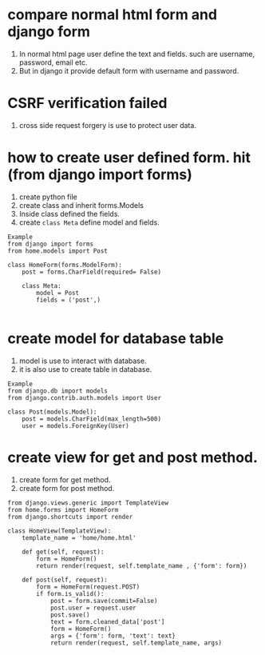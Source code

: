 # compare normal html form and django form
1. In normal html page user define the text and fields. such are username, password, email etc.  
2. But in django it provide default form with username and password.   

# CSRF verification failed   
1. cross side request forgery is use to protect user data.     

# how to create user defined form. hit (from django import forms)       
1. create python file   
2. create class and inherit forms.Models   
3. Inside class defined the fields.  
4. create `class Meta` define model and fields.  
``` 
Example   
from django import forms
from home.models import Post

class HomeForm(forms.ModelForm):
    post = forms.CharField(required= False)

    class Meta:
        model = Post
        fields = ('post',)
 
```  
# create model for database table  
1. model is use to interact with database.  
2. it is also use to create table in database.   
``` 
Example
from django.db import models
from django.contrib.auth.models import User

class Post(models.Model):
    post = models.CharField(max_length=500)
    user = models.ForeignKey(User)

```  

# create view for get and post method.  
1. create form for get method.  
2. create form for post method.    
```` 
from django.views.generic import TemplateView
from home.forms import HomeForm
from django.shortcuts import render

class HomeView(TemplateView):
    template_name = 'home/home.html'

    def get(self, request):
        form = HomeForm()
        return render(request, self.template_name , {'form': form})

    def post(self, request):
        form = HomeForm(request.POST)
        if form.is_valid():
            post = form.save(commit=False)
            post.user = request.user
            post.save()
            text = form.cleaned_data['post']
            form = HomeForm()
            args = {'form': form, 'text': text}
            return render(request, self.template_name, args)
````